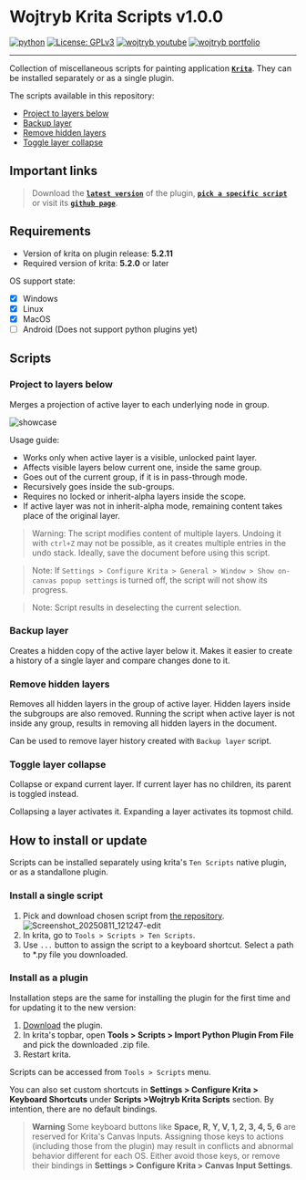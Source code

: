 # Wojtryb Krita Scripts **v1.0.0**

[![python](https://img.shields.io/badge/Python-3.10-3776AB.svg?style=flat&logo=python&logoColor=white)](https://www.python.org)
[![License: GPLv3](https://img.shields.io/badge/License-GPLv3-blue.svg)](https://www.gnu.org/licenses/gpl-3.0)
[![wojtryb youtube](https://img.shields.io/badge/YouTube-wojtryb-ee0000.svg?style=flat&logo=youtube)](https://youtube.com/wojtryb)
[![wojtryb portfolio](https://img.shields.io/badge/Art_Portfolio-wojtryb-000000.svg?style=flat&logo=)](https://cara.app/wojtryb)

---

Collection of miscellaneous scripts for painting application [**`Krita`**](https://krita.org/). They can be installed separately or as a single plugin.

The scripts available in this repository:
- [Project to layers below](#project-to-layers-below)
- [Backup layer](#backup-layer)
- [Remove hidden layers](#remove-hidden-layers)
- [Toggle layer collapse](#toggle-layer-collapse)

## Important links
> Download the [**`latest version`**](https://github.com/wojtryb/Wojtryb-Krita-Scripts/archive/refs/heads/main.zip) of the plugin, [**`pick a specific script`**](https://github.com/wojtryb/Wojtryb-Krita-Scripts/tree/main/wojtryb_krita_scripts/scripts) or visit its [**`github page`**](https://github.com/wojtryb/Wojtryb-Krita-Scripts).

## Requirements
- Version of krita on plugin release: **5.2.11**
- Required version of krita: **5.2.0** or later

OS support state:
- [x] Windows
- [x] Linux
- [X] MacOS
- [ ] Android (Does not support python plugins yet)

## Scripts

### Project to layers below

Merges a projection of active layer to each underlying node in group.

![showcase](https://github.com/user-attachments/assets/d765b30f-c840-4e0a-81b2-f7f543b01408)

Usage guide:

- Works only when active layer is a visible, unlocked paint layer.
- Affects visible layers below current one, inside the same group.
- Goes out of the current group, if it is in pass-through mode.
- Recursively goes inside the sub-groups.
- Requires no locked or inherit-alpha layers inside the scope.
- If active layer was not in inherit-alpha mode, remaining content takes place of the original layer.

> Warning: The script modifies content of multiple layers. Undoing it with `ctrl+Z` may not be possible, as it creates multiple entries in the undo stack. Ideally, save the document before using this script.

> Note: If `Settings > Configure Krita > General > Window > Show on-canvas popup settings` is turned off, the script will not show its progress.

> Note: Script results in deselecting the current selection.

### Backup layer

Creates a hidden copy of the active layer below it. Makes it easier to create a history of a single layer and compare changes done to it.

### Remove hidden layers

Removes all hidden layers in the group of active layer. Hidden layers inside the subgroups are also removed. Running the script when active layer is not inside any group, results in removing all hidden layers in the document.

Can be used to remove layer history created with `Backup layer` script.

### Toggle layer collapse

Collapse or expand current layer. If current layer has no children, its parent is toggled instead.

Collapsing a layer activates it. Expanding a layer activates its topmost child.

## How to install or update

Scripts can be installed separately using krita's `Ten Scripts` native plugin, or as a standallone plugin.

### Install a single script

1. Pick and download chosen script from [the repository](https://github.com/wojtryb/Wojtryb-Krita-Scripts/tree/main/wojtryb_krita_scripts/scripts).
   <img alt="Screenshot_20250811_121247-edit" src="https://github.com/user-attachments/assets/41a6ae2f-e9ca-44f3-9ab9-4208f0e9049e" />
2. In krita, go to `Tools > Scripts > Ten Scripts`.
3. Use `...` button to assign the script to a keyboard shortcut. Select a path to *.py file you downloaded.

### Install as a plugin

Installation steps are the same for installing the plugin for the first time and for updating it to the new version:

1. [Download](https://github.com/wojtryb/Wojtryb-Krita-Scripts/archive/refs/heads/main.zip) the plugin.
2. In krita's topbar, open **Tools > Scripts > Import Python Plugin From File** and pick the downloaded .zip file.
3. Restart krita.

Scripts can be accessed from `Tools > Scripts` menu.

You can also set custom shortcuts in **Settings > Configure Krita > Keyboard Shortcuts** under **Scripts >Wojtryb Krita Scripts** section. By intention, there are no default bindings.

> **Warning**
> Some keyboard buttons like **Space, R, Y, V, 1, 2, 3, 4, 5, 6** are reserved for Krita's Canvas Inputs. Assigning those keys to actions (including those from the plugin) may result in conflicts and abnormal behavior different for each OS. Either avoid those keys, or remove their bindings in **Settings > Configure Krita > Canvas Input Settings**.
